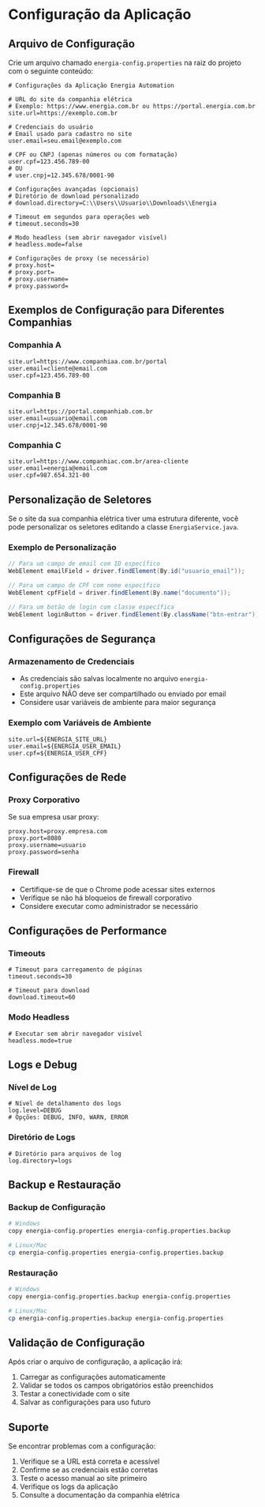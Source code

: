 # Configuração da Aplicação

## Arquivo de Configuração

Crie um arquivo chamado `energia-config.properties` na raiz do projeto com o seguinte conteúdo:

```properties
# Configurações da Aplicação Energia Automation

# URL do site da companhia elétrica
# Exemplo: https://www.energia.com.br ou https://portal.energia.com.br
site.url=https://exemplo.com.br

# Credenciais do usuário
# Email usado para cadastro no site
user.email=seu.email@exemplo.com

# CPF ou CNPJ (apenas números ou com formatação)
user.cpf=123.456.789-00
# OU
# user.cnpj=12.345.678/0001-90

# Configurações avançadas (opcionais)
# Diretório de download personalizado
# download.directory=C:\\Users\\Usuario\\Downloads\\Energia

# Timeout em segundos para operações web
# timeout.seconds=30

# Modo headless (sem abrir navegador visível)
# headless.mode=false

# Configurações de proxy (se necessário)
# proxy.host=
# proxy.port=
# proxy.username=
# proxy.password=
```

## Exemplos de Configuração para Diferentes Companhias

### Companhia A
```properties
site.url=https://www.companhiaa.com.br/portal
user.email=cliente@email.com
user.cpf=123.456.789-00
```

### Companhia B
```properties
site.url=https://portal.companhiab.com.br
user.email=usuario@email.com
user.cnpj=12.345.678/0001-90
```

### Companhia C
```properties
site.url=https://www.companhiac.com.br/area-cliente
user.email=energia@email.com
user.cpf=987.654.321-00
```

## Personalização de Seletores

Se o site da sua companhia elétrica tiver uma estrutura diferente, você pode personalizar os seletores editando a classe `EnergiaService.java`.

### Exemplo de Personalização

```java
// Para um campo de email com ID específico
WebElement emailField = driver.findElement(By.id("usuario_email"));

// Para um campo de CPF com nome específico
WebElement cpfField = driver.findElement(By.name("documento"));

// Para um botão de login com classe específica
WebElement loginButton = driver.findElement(By.className("btn-entrar"));
```

## Configurações de Segurança

### Armazenamento de Credenciais
- As credenciais são salvas localmente no arquivo `energia-config.properties`
- Este arquivo NÃO deve ser compartilhado ou enviado por email
- Considere usar variáveis de ambiente para maior segurança

### Exemplo com Variáveis de Ambiente
```properties
site.url=${ENERGIA_SITE_URL}
user.email=${ENERGIA_USER_EMAIL}
user.cpf=${ENERGIA_USER_CPF}
```

## Configurações de Rede

### Proxy Corporativo
Se sua empresa usar proxy:
```properties
proxy.host=proxy.empresa.com
proxy.port=8080
proxy.username=usuario
proxy.password=senha
```

### Firewall
- Certifique-se de que o Chrome pode acessar sites externos
- Verifique se não há bloqueios de firewall corporativo
- Considere executar como administrador se necessário

## Configurações de Performance

### Timeouts
```properties
# Timeout para carregamento de páginas
timeout.seconds=30

# Timeout para download
download.timeout=60
```

### Modo Headless
```properties
# Executar sem abrir navegador visível
headless.mode=true
```

## Logs e Debug

### Nível de Log
```properties
# Nível de detalhamento dos logs
log.level=DEBUG
# Opções: DEBUG, INFO, WARN, ERROR
```

### Diretório de Logs
```properties
# Diretório para arquivos de log
log.directory=logs
```

## Backup e Restauração

### Backup de Configuração
```bash
# Windows
copy energia-config.properties energia-config.properties.backup

# Linux/Mac
cp energia-config.properties energia-config.properties.backup
```

### Restauração
```bash
# Windows
copy energia-config.properties.backup energia-config.properties

# Linux/Mac
cp energia-config.properties.backup energia-config.properties
```

## Validação de Configuração

Após criar o arquivo de configuração, a aplicação irá:
1. Carregar as configurações automaticamente
2. Validar se todos os campos obrigatórios estão preenchidos
3. Testar a conectividade com o site
4. Salvar as configurações para uso futuro

## Suporte

Se encontrar problemas com a configuração:
1. Verifique se a URL está correta e acessível
2. Confirme se as credenciais estão corretas
3. Teste o acesso manual ao site primeiro
4. Verifique os logs da aplicação
5. Consulte a documentação da companhia elétrica

